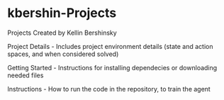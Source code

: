 # kbershin-Projects
Projects Created by Kellin Bershinsky

Project Details - Includes project environment details (state and action spaces, and when considered solved)

Getting Started - Instructions for installing dependecies or downloading needed files

Instructions - How to run the code in the repository, to train the agent
